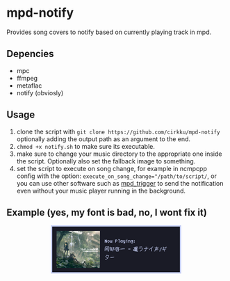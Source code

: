 # mpd-notify
Provides song covers to notify based on currently playing track in mpd.

## Depencies
* mpc
* ffmpeg
* metaflac
* notify (obviosly)

## Usage
1. clone the script with `git clone https://github.com/cirkku/mpd-notify` optionally adding the output path as an argument to the end.
2. `chmod +x notify.sh` to make sure its executable.
3. make sure to change your music directory to the appropriate one inside the script. Optionally also set the fallback image to something.
4. set the script to execute on song change, for example in ncmpcpp config with the option: `execute_on_song_change="/path/to/script/`, or you can use other software such as [mpd_trigger](https://github.com/Determinant/mpd_trigger) to send the notification even without your music player running in the background.

## Example (yes, my font is bad, no, I wont fix it)
<p align="center">
  <img src="example.png">
</p>
